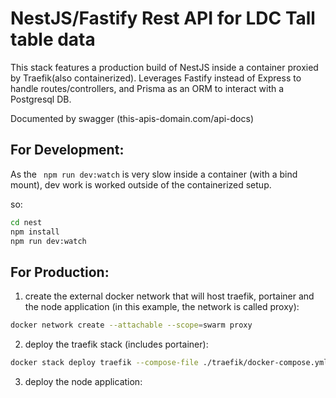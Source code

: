 # NestJS/Fastify Rest API for LDC Tall table data

This stack features a production build of NestJS inside a container proxied by Traefik(also containerized). Leverages Fastify instead of Express to handle routes/controllers, and Prisma as an ORM to interact with a Postgresql DB.

Documented by swagger (this-apis-domain.com/api-docs)

## For Development:

As the ``` npm run dev:watch``` is very slow inside a container (with a bind mount), dev work is worked outside of the containerized setup. 

so: 
```sh
cd nest
npm install
npm run dev:watch
```

## For Production:

1. create the external docker network that will host traefik, portainer and the node application (in this example, the network is called proxy):

```sh
docker network create --attachable --scope=swarm proxy
```
2. deploy the traefik stack (includes portainer):

```sh
docker stack deploy traefik --compose-file ./traefik/docker-compose.yml 
```

3. deploy the node application:

```sh

```

